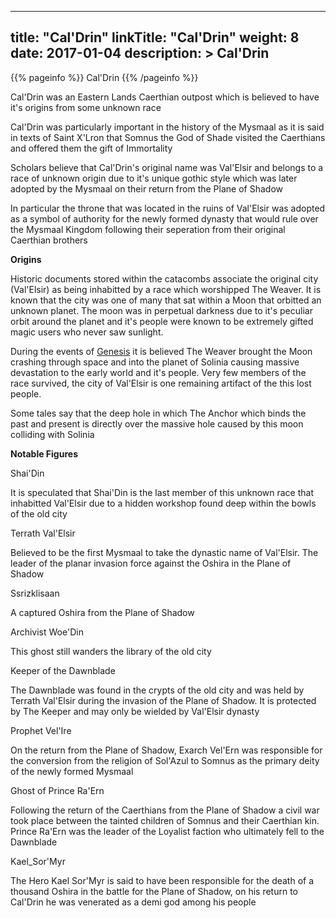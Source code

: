 
---
title: "Cal'Drin"
linkTitle: "Cal'Drin"
weight: 8
date: 2017-01-04
description: >
 Cal'Drin
---

{{% pageinfo %}}
Cal'Drin
{{% /pageinfo %}}

Cal'Drin was an Eastern Lands Caerthian outpost which is believed to have it's origins from some unknown race 

Cal'Drin was particularly important in the history of the Mysmaal as it is said in texts of Saint X'Lron that Somnus the God of Shade visited the Caerthians and offered them the gift of Immortality 

Scholars believe that Cal'Drin's original name was Val'Elsir and belongs to a race of unknown origin due to it's unique gothic style which was later adopted by the Mysmaal on their return from the Plane of Shadow 

In particular the throne that was located in the ruins of Val'Elsir was adopted as a symbol of authority for the newly formed dynasty that would rule over the Mysmaal Kingdom following their seperation from their original Caerthian brothers 

**Origins**

Historic documents stored within the catacombs associate the original city (Val'Elsir) as being inhabitted by a race which worshipped The Weaver. It is known that the city was one of many that sat within a Moon that orbitted an unknown planet. The moon was in perpetual darkness due to it's peculiar orbit around the planet and it's people were known to be extremely gifted magic users who never saw sunlight.

During the events of [Genesis](https://www.fallofanempire.com/docs/stories/genesis/) it is believed The Weaver brought the Moon crashing through space and into the planet of Solinia causing massive devastation to the early world and it's people. Very few members of the race survived, the city of Val'Elsir is one remaining artifact of the this lost people.

Some tales say that the deep hole in which The Anchor which binds the past and present is directly over the massive hole caused by this moon colliding with Solinia

**Notable Figures**

Shai'Din

It is speculated that Shai'Din is the last member of this unknown race that inhabitted Val'Elsir due to a hidden workshop found deep within the bowls of the old city

Terrath Val'Elsir

Believed to be the first Mysmaal to take the dynastic name of Val'Elsir. The leader of the planar invasion force against the Oshira in the Plane of Shadow

Ssrizklisaan

A captured Oshira from the Plane of Shadow 

Archivist Woe'Din 

This ghost still wanders the library of the old city 

Keeper of the Dawnblade 

The Dawnblade was found in the crypts of the old city and was held by Terrath Val'Elsir during the invasion of the Plane of Shadow. It is protected by The Keeper and may only be wielded by Val'Elsir dynasty 

Prophet Vel'Ire 

On the return from the Plane of Shadow, Exarch Vel'Ern was responsible for the conversion from the religion of Sol'Azul to Somnus as the primary deity of the newly formed Mysmaal 

Ghost of Prince Ra'Ern 

Following the return of the Caerthians from the Plane of Shadow a civil war took place between the tainted children of Somnus and their Caerthian kin. Prince Ra'Ern was the leader of the Loyalist faction who ultimately fell to the Dawnblade 

Kael_Sor'Myr 

The Hero Kael Sor'Myr is said to have been responsible for the death of a thousand Oshira in the battle for the Plane of Shadow, on his return to Cal'Drin he was venerated as a demi god among his people
